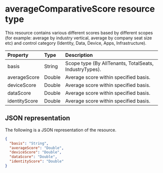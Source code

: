 #  averageComparativeScore resource type

This resource contains various different scores based by different scopes (for example: average by industry vertical, average by company seat size etc) and control category (Identity, Data, Device, Apps, Infrastructure).

|Property |Type |Description |
|:--|:--|:--|
|	basis	|	String	|	Scope type (By AllTenants, TotalSeats, IndustryTypes).	|
|	averageScore	|	Double	| Average score within specified basis. |
|	deviceScore	|	Double	| Average score within specified basis. |
|	dataScore	|	Double	| Average score within specified basis. |
|	identityScore	|	Double	| Average score within specified basis. |

## JSON representation

The following is a JSON representation of the resource.

<!-- {
  "blockType": "resource",
  "optionalProperties": [

  ],
  "@odata.type": "microsoft.graph.averageComparativeScore"
}-->

```json
{
  "basis": "String",
  "averageScore": "Double",
  "deviceScore": "Double",
  "dataScore": "Double",
  "identityScore": "Double"
}

```


<!-- {
  "type": "#page.annotation",
  "description": "averageComparativeScore resource",
  "keywords": "",
  "section": "documentation",
  "tocPath": ""
}-->
